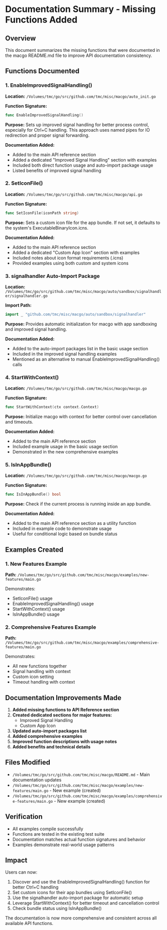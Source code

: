 # Documentation Summary - Missing Functions Added

## Overview

This document summarizes the missing functions that were documented in the macgo README.md file to improve API documentation consistency.

## Functions Documented

### 1. EnableImprovedSignalHandling()

**Location:** `/Volumes/tmc/go/src/github.com/tmc/misc/macgo/auto_init.go`

**Function Signature:**
```go
func EnableImprovedSignalHandling()
```

**Purpose:** Sets up improved signal handling for better process control, especially for Ctrl+C handling. This approach uses named pipes for IO redirection and proper signal forwarding.

**Documentation Added:**
- Added to the main API reference section
- Added a dedicated "Improved Signal Handling" section with examples
- Included both direct function usage and auto-import package usage
- Listed benefits of improved signal handling

### 2. SetIconFile()

**Location:** `/Volumes/tmc/go/src/github.com/tmc/misc/macgo/api.go`

**Function Signature:**
```go
func SetIconFile(iconPath string)
```

**Purpose:** Sets a custom icon file for the app bundle. If not set, it defaults to the system's ExecutableBinaryIcon.icns.

**Documentation Added:**
- Added to the main API reference section
- Added a dedicated "Custom App Icon" section with examples
- Included notes about icon format requirements (.icns)
- Provided examples using both custom and system icons

### 3. signalhandler Auto-Import Package

**Location:** `/Volumes/tmc/go/src/github.com/tmc/misc/macgo/auto/sandbox/signalhandler/signalhandler.go`

**Import Path:**
```go
import _ "github.com/tmc/misc/macgo/auto/sandbox/signalhandler"
```

**Purpose:** Provides automatic initialization for macgo with app sandboxing and improved signal handling.

**Documentation Added:**
- Added to the auto-import packages list in the basic usage section
- Included in the improved signal handling examples
- Mentioned as an alternative to manual EnableImprovedSignalHandling() calls

### 4. StartWithContext()

**Location:** `/Volumes/tmc/go/src/github.com/tmc/misc/macgo/macgo.go`

**Function Signature:**
```go
func StartWithContext(ctx context.Context)
```

**Purpose:** Initialize macgo with context for better control over cancellation and timeouts.

**Documentation Added:**
- Added to the main API reference section
- Included example usage in the basic usage section
- Demonstrated in the new comprehensive examples

### 5. IsInAppBundle()

**Location:** `/Volumes/tmc/go/src/github.com/tmc/misc/macgo/macgo.go`

**Function Signature:**
```go
func IsInAppBundle() bool
```

**Purpose:** Check if the current process is running inside an app bundle.

**Documentation Added:**
- Added to the main API reference section as a utility function
- Included in example code to demonstrate usage
- Useful for conditional logic based on bundle status

## Examples Created

### 1. New Features Example
**Path:** `/Volumes/tmc/go/src/github.com/tmc/misc/macgo/examples/new-features/main.go`

Demonstrates:
- SetIconFile() usage
- EnableImprovedSignalHandling() usage
- StartWithContext() usage  
- IsInAppBundle() usage

### 2. Comprehensive Features Example
**Path:** `/Volumes/tmc/go/src/github.com/tmc/misc/macgo/examples/comprehensive-features/main.go`

Demonstrates:
- All new functions together
- Signal handling with context
- Custom icon setting
- Timeout handling with context

## Documentation Improvements Made

1. **Added missing functions to API Reference section**
2. **Created dedicated sections for major features:**
   - Improved Signal Handling
   - Custom App Icon
3. **Updated auto-import packages list**
4. **Added comprehensive examples**
5. **Improved function descriptions with usage notes**
6. **Added benefits and technical details**

## Files Modified

- `/Volumes/tmc/go/src/github.com/tmc/misc/macgo/README.md` - Main documentation updates
- `/Volumes/tmc/go/src/github.com/tmc/misc/macgo/examples/new-features/main.go` - New example (created)
- `/Volumes/tmc/go/src/github.com/tmc/misc/macgo/examples/comprehensive-features/main.go` - New example (created)

## Verification

- All examples compile successfully
- Functions are tested in the existing test suite
- Documentation matches actual function signatures and behavior
- Examples demonstrate real-world usage patterns

## Impact

Users can now:
1. Discover and use the EnableImprovedSignalHandling() function for better Ctrl+C handling
2. Set custom icons for their app bundles using SetIconFile()
3. Use the signalhandler auto-import package for automatic setup
4. Leverage StartWithContext() for better timeout and cancellation control
5. Check bundle status using IsInAppBundle()

The documentation is now more comprehensive and consistent across all available API functions.